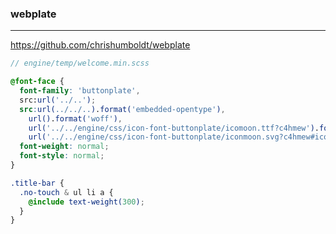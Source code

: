 ### webplate
---
https://github.com/chrishumboldt/webplate

```scss
// engine/temp/welcome.min.scss

@font-face {
  font-family: 'buttonplate',
  src:url('../..');
  src:url(../../..).format('embedded-opentype'),
    url().format('woff'),
    url('../../engine/css/icon-font-buttonplate/icomoon.ttf?c4hmew').format('truetype'),
    url('../../engine/css/icon-font-buttonplate/iconmoon.svg?c4hmew#iconmoon').format('svg');
  font-weight: normal;
  font-style: normal;
}

.title-bar {
  .no-touch & ul li a {
    @include text-weight(300);
  }
}
```

```
```

```
```

